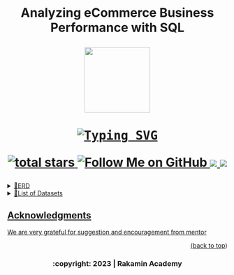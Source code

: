 <h1 align="center">
<p align="center">  Analyzing eCommerce Business Performance with SQL
    
<!-- PROJECT LOGO -->
<br />
<div align="center">
  <img src="https://media.giphy.com/media/iCM9HtIvSfpykiFrlI/giphy.gif" width="150" height="150"/>
    <p align="center"> 
    
  <kbd>
    <a style="border:10px white" href="https://git.io/typing-svg"><img src="https://readme-typing-svg.demolab.com?font=JetBrains&size=22&duration=3500&pause=1000&color=red&center=true&vCenter=true&background=red&width=450&lines=A+Mini+Project+in+Rakamin+Academy" alt="Typing SVG" /></a>
  </kbd>
  <p align='center'>
    <a href='https://github.com/Data-Portofolio/Analyzing-eCommerce-Business-Performance-with-SQL'>
        <img alt='total stars' title='Total stars on This Project' src='https://custom-icon-badges.herokuapp.com/badge/dynamic/json?logo=star&color=5&labelColor=488207&label=Stars&style=for-the-badge&query=%24.stars&url=https://api.github-star-counter.workers.dev/user/Data-Portofolio'/>
     <a href='https://github.com/astutir'>
        <img alt='Follow Me on GitHub' title='Follow Me on GitHub' src='https://custom-icon-badges.herokuapp.com/github/followers/astutir?style=for-the-badge&&label=GitHub&logo=Github&color=pink'/>
    <a href='https://www.linkedin.com/in/a-rahmawati' target='_blank'>
        <img src='https://img.shields.io/badge/linkedin%20-%230077B5.svg?&style=for-the-badge&logo=linkedin&logoColor=white'/>
    <a href='mailto:astutirahmarubi@gmail.com' target='_blank'>
        <img src='https://img.shields.io/badge/Gmail-D14836?style=for-the-badge&logo=gmail&logoColor=white'/>
 </p>

 </h1>


    

                 
</details>
<details>
<summary>🎨ERD <br>

</summary>
  

 <div align="center">
    <img src="https://github.com/Data-Portofolio/Analyzing-eCommerce-Business-Performance-with-SQL/blob/main/figure/ERD.png" />
 <div>
</details>

</details>
  <details>
<summary>🏡List of Datasets

</summary>
  
 <div align="center">
  
|  Table | Atribut |
| --- | --- |
|Customers|customer_id|
 | |customer_unique_id|
 | |customer_zip_code_prefix|
 | |customer_city |
 | |customer_state|
|Product|product_id|
 | |product_category_name|
 | |product_name_lenght|
 | |product_description_lenght|
 | |product_photos_qty|
 | |product_weight_g|
 | |product_length_cm|
 | |product_height_cm|
 | |product_width_cm|
|Sellers|seller_id|
  | |seller_zip_code_prefix|
  | |seller_city|
  | |seller_state|
|Orders|order_id| 
  | |payment_sequential|
  | |payment_type|
  | |payment_installments|
  | |payment_value|
|Order_items|order_id| 
   | |order_item_id|
  | |product_id|
  | |seller_id|
  | |shipping_limit_date|
  | |price|
  | |freight_value|
|Reviews|order_id| 
  | |review_id|,
  | |order_id|,
   | |review_score|,
  | |review_comment_title|,
  | |review_comment_message|,
  | |review_creation_date|,
  | |review_answer_timestamp|
|Payments|order_id| 
  | |payment_sequential|
  | |payment_type|
  | |payment_installments|
  | |payment_value|
|Geolocation|geolocation_zip_code_prefix| 
  | |geolocation_lat|
  | |geolocation_lng|
  | |geolocation_city|
  | |geolocation_state|

  
  
   </div>
</details>

</details>
  
<!-- ACKNOWLEDGMENTS -->
## Acknowledgments

We are very grateful for suggestion and encouragement from mentor

<p align="right">(<a href="#top">back to top</a>)</p>
<h3>
<p align="center">
    :copyright: 2023 | Rakamin Academy </p>
</h3>

